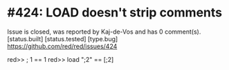 
#424: LOAD doesn't strip comments
================================================================================
Issue is closed, was reported by Kaj-de-Vos and has 0 comment(s).
[status.built] [status.tested] [type.bug]
<https://github.com/red/red/issues/424>

red>> ; 1
== 1
red>> load ";2"
== [;2]



